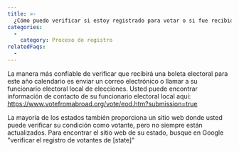 ```yaml
---
title: >-
  ¿Cómo puedo verificar si estoy registrado para votar o si fue recibida mi solicitud de boleta electoral? ¿Cómo puedo comprobar que recibiré una boleta electoral?
categories:
  - 
    category: Proceso de registro
relatedFaqs:
  -
---
```

La manera más confiable de verificar que recibirá una boleta electoral para este año calendario es enviar un correo electrónico o llamar a su funcionario electoral local de elecciones. Usted puede encontrar información de contacto de su funcionario electoral local aquí: https://www.votefromabroad.org/vote/eod.htm?submission=true

La mayoría de los estados también proporciona un sitio web donde usted puede verificar su condición como votante, pero no siempre están actualizados. Para encontrar el sitio web de su estado, busque en Google "verificar el registro de votantes de [state]"
